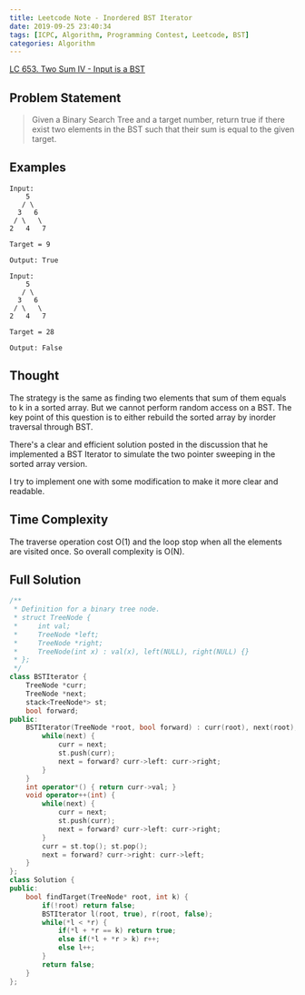 ```yaml
---
title: Leetcode Note - Inordered BST Iterator
date: 2019-09-25 23:40:34
tags: [ICPC, Algorithm, Programming Contest, Leetcode, BST]
categories: Algorithm
---
```


[LC 653. Two Sum IV - Input is a BST](https://leetcode.com/problems/two-sum-iv-input-is-a-bst/)

## Problem Statement
> Given a Binary Search Tree and a target number, return true if there exist two elements in the BST such that their sum is equal to the given target.

## Examples
```
Input:
    5
   / \
  3   6
 / \   \
2   4   7

Target = 9

Output: True
```
```
Input:
    5
   / \
  3   6
 / \   \
2   4   7

Target = 28

Output: False
```

## Thought

The strategy is the same as finding two elements that sum of them equals to k in a sorted array. But we cannot perform random access on a BST. The key point of this question is to either rebuild the sorted array by inorder traversal through BST.

There's a clear and efficient solution posted in the discussion that he implemented a BST Iterator to simulate the two pointer sweeping in the sorted array version.

I try to implement one with some modification to make it more clear and readable.

## Time Complexity

The traverse operation cost O(1) and the loop stop when all the elements are visited once. So overall complexity is O(N).

## Full Solution
```cpp
/**
 * Definition for a binary tree node.
 * struct TreeNode {
 *     int val;
 *     TreeNode *left;
 *     TreeNode *right;
 *     TreeNode(int x) : val(x), left(NULL), right(NULL) {}
 * };
 */
class BSTIterator {
    TreeNode *curr;
    TreeNode *next;
    stack<TreeNode*> st;
    bool forward;
public:
    BSTIterator(TreeNode *root, bool forward) : curr(root), next(root), forward(forward) {
        while(next) {
            curr = next;
            st.push(curr);
            next = forward? curr->left: curr->right;
        }
    }
    int operator*() { return curr->val; }
    void operator++(int) {
        while(next) {
            curr = next;
            st.push(curr);
            next = forward? curr->left: curr->right;
        }
        curr = st.top(); st.pop();
        next = forward? curr->right: curr->left;
    }
};
class Solution {
public:
    bool findTarget(TreeNode* root, int k) {
        if(!root) return false;
        BSTIterator l(root, true), r(root, false);
        while(*l < *r) {
            if(*l + *r == k) return true;
            else if(*l + *r > k) r++;
            else l++;
        }
        return false;
    }
};
```

